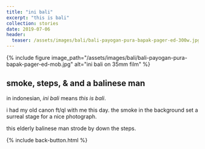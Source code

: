 ```yaml
---
title: "ini bali"
excerpt: "this is bali"
collection: stories
date: 2019-07-06
header:
  teaser: /assets/images/bali/bali-payogan-pura-bapak-pager-ed-300w.jpg
---
```


{% include figure image_path="/assets/images/bali/bali-payogan-pura-bapak-pager-ed-mob.jpg" alt="ini bali on 35mm film" %}

## smoke, steps, &amp; and a balinese man

in indonesian, *ini bali* means *this is bali*.

i had my old canon ft/ql with me this day. the smoke in the background set a surreal stage for a nice photograph.

this elderly balinese man strode by down the steps.

{% include back-button.html %}